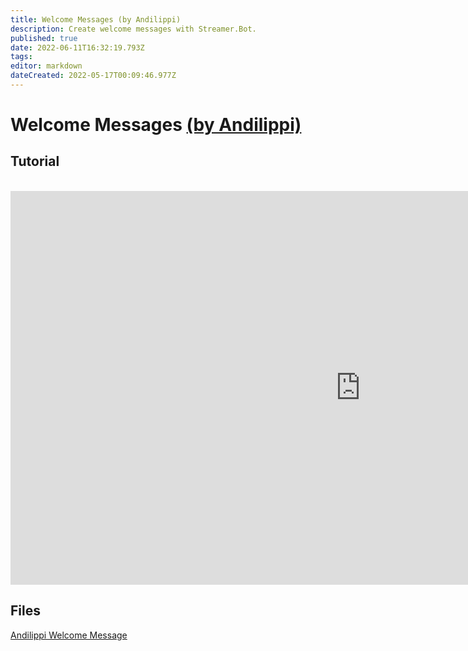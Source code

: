 ```yaml
---
title: Welcome Messages (by Andilippi)
description: Create welcome messages with Streamer.Bot.
published: true
date: 2022-06-11T16:32:19.793Z
tags: 
editor: markdown
dateCreated: 2022-05-17T00:09:46.977Z
---
```


# Welcome Messages [(by Andilippi)](https://www.twitch.tv/andilippi)
## Tutorial
<br>
<iframe width="1120" height="630" src="https://www.youtube.com/embed/ByBnM7_lh6A" title="YouTube video player" frameborder="0" allow="accelerometer; autoplay; clipboard-write; encrypted-media; gyroscope; picture-in-picture" allowfullscreen></iframe>

## Files
[Andilippi Welcome Message](https://cdn.discordapp.com/attachments/878288822620782612/879757058189176942/Andilippi_Welcome_Message.zip)